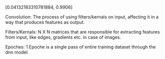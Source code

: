 [0.04132183310781884, 0.9906]

Convolution:
The process of using filters/kernals on input, affecting it in a way that produces features as output.

Filters/Kernals:
N X N matrices that are responsible for extracting features from input, like edges, gradients etc. in case of images.

Epoches:
1 Epoche is a  single pass of entire training dataset through the dnn model.



